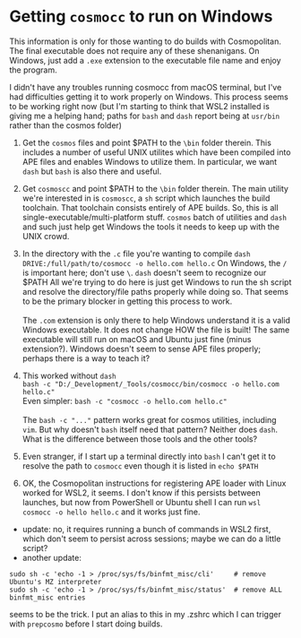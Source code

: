 # Getting `cosmocc` to run on Windows

This information is only for those wanting to do builds with Cosmopolitan. The final executable does not require any of these shenanigans. On Windows, just add a `.exe` extension to the executable file name and enjoy the program.

I didn't have any troubles running cosmocc from macOS terminal, but I've had difficulties getting it to work properly on Windows. This process seems to be working right now (but I'm starting to think that WSL2 installed is giving me a helping hand; paths for `bash` and `dash` report being at `usr/bin` rather than the cosmos folder)
  1. Get the `cosmos` files and point $PATH to the `\bin` folder therein. This includes a number of useful UNIX utilites which have been compiled into APE files and enables Windows to utilize them. In particular, we want `dash` but `bash` is also there and useful.
  2. Get `cosmoscc` and point $PATH to the `\bin` folder therein. The main utility we're interested in is `cosmoscc`, a `sh` script which launches the build toolchain. That toolchain consists entirely of APE builds. So, this is all single-executable/multi-platform stuff. `cosmos` batch of utilities and `dash` and such just help get Windows the tools it needs to keep up with the UNIX crowd.
  3. In the directory with the `.c` file you're wanting to compile
     `dash DRIVE:/full/path/to/cosmocc -o hello.com hello.c`
     On Windows, the `/` is important here; don't use `\`. `dash` doesn't seem to recognize our $PATH All we're trying to do here is just get Windows to run the sh script and resolve the directory/file paths properly while doing so. That seems to be the primary blocker in getting this process to work.<br><br>The `.com` extension is only there to help Windows understand it is a valid Windows executable. It does not change HOW the file is built! The same executable will still run on macOS and Ubuntu just fine (minus extension?). Windows doesn't seem to sense APE files properly; perhaps there is a way to teach it?

  4. This worked without `dash`<br>
`bash -c "D:/_Development/_Tools/cosmocc/bin/cosmocc -o hello.com hello.c"`<br>
Even simpler: `bash -c "cosmocc -o hello.com hello.c"`<br><br>
  The `bash -c "..."` pattern works great for cosmos utilities, including `vim`. But why doesn't `bash` itself need that pattern? Neither does `dash`. What is the difference between those tools and the other tools?
1. Even stranger, if I start up a terminal directly into `bash` I can't get it to resolve the path to `cosmocc` even though it is listed in `echo $PATH`
5. OK, the Cosmopolitan instructions for registering APE loader with Linux worked for WSL2, it seems. I don't know if this persists between launches, but now from PowerShell or Ubuntu shell I can run `wsl cosmocc -o hello hello.c` and it works just fine.
- update: no, it requires running a bunch of commands in WSL2 first, which don't seem to persist across sessions; maybe we can do a little script?
- another update:
```
sudo sh -c 'echo -1 > /proc/sys/fs/binfmt_misc/cli'     # remove Ubuntu's MZ interpreter
sudo sh -c 'echo -1 > /proc/sys/fs/binfmt_misc/status'  # remove ALL binfmt_misc entries
```
seems to be the trick. I put an alias to this in my .zshrc which I can trigger with `prepcosmo` before I start doing builds.
